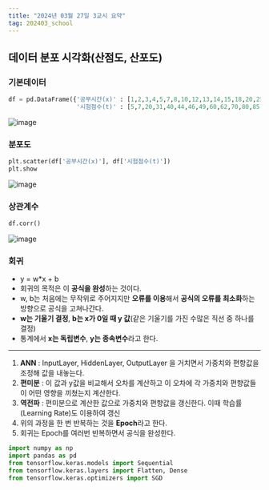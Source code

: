 ```yaml
---
title: "2024년 03월 27일 3교시 요약"
tag: 202403_school
---
```


## 데이터 분포 시각화(산점도, 산포도)

### 기본데이터

```python
df = pd.DataFrame({'공부시간(x)' : [1,2,3,4,5,7,8,10,12,13,14,15,18,20,25,28,30],
                   '시험점수(t)' : [5,7,20,31,40,44,46,49,60,62,70,80,85,91,92,97,98]})
```

![image](https://github.com/yony-k/yony-k.github.io/assets/109204976/8f55c635-d64b-4815-b64f-99d6b27a0fa6)

### 분포도 

```python
plt.scatter(df['공부시간(x)'], df['시험점수(t)'])
plt.show
```

![image](https://github.com/yony-k/yony-k.github.io/assets/109204976/6b60d677-6386-4a5e-855a-b8dc8d60daf4)

### 상관계수

```python
df.corr()
```

![image](https://github.com/yony-k/yony-k.github.io/assets/109204976/6716d20c-4d6d-471b-88dd-d7af32c74227)

### 회귀

- y = w*x + b
- 회귀의 목적은 이 **공식을 완성**하는 것이다. 
- w, b는 처음에는 무작위로 주어지지만 **오류를 이용**해서 **공식의 오류를 최소화**하는 방향으로 공식을 고쳐나간다.
- **w는 기울기 결정**, **b는 x가 0일 때 y 값**(같은 기울기를 가진 수많은 직선 중 하나를 결정)
- 통계에서 **x는 독립변수**, **y는 종속변수**라고 한다.

---

1. **ANN** : InputLayer, HiddenLayer, OutputLayer 을 거치면서 가중치와 편항값을 조정해 값을 내놓는다. 
2. **편미분** : 이 값과 y값을 비교해서 오차를 계산하고 이 오차에 각 가중치와 편향값들이 어떤 영향을 끼쳤는지 계산한다.
3. **역전파** : 편미분으로 계산한 값으로 가중치와 편향값을 갱신한다. 이때 학습률(Learning Rate)도 이용하여 갱신
4. 위의 과정을 한 번 반복하는 것을 **Epoch**라고 한다. 
5. 회귀는 Epoch를 여러번 반복하면서 공식을 완성한다.


```python
import numpy as np
import pandas as pd
from tensorflow.keras.models import Sequential
from tensorflow.keras.layers import Flatten, Dense
from tensorflow.keras.optimizers import SGD
```